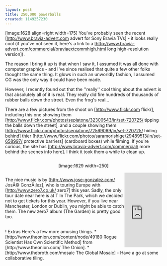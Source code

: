 ```yaml
---
layout: post
title: 250,000 powerballs
created: 1149257230
---
```

[image:1628 align=right width=175] You've probably seen the recent 
[http://www.bravia-advert.com advert for Sony Bravia TVs] - it looks really cool (if you've not seen it, here's a link to a [http://www.bravia-advert.com/commercial/braviaextcommhigh.html long high-resolution version]).

The reason I bring it up is that when I saw it, I assumed it was all done with computer graphics - and I've since realised that quite a few other folks thought the same thing.  It glows in such an unworldly fashion, I assumed CG was the only way it could have been made.

However, I recently found out that the ''really'' cool thing about the advert is that absolutely all of it is real.  They really did fire hundreds of thousands of rubber balls down the street.  Even the frog's real...
<!--break-->

There are a few pictures from the shoot on [http://www.flickr.com flickr], including this one showing them [http://www.flickr.com/photos/sepiatone/32300543/in/set-720725/ tipping the balls down the street], and a couple showing them [http://www.flickr.com/photos/sepiatone/72569069/in/set-720725/ hiding behind] thier [http://www.flickr.com/photos/saramorishige/29489513/in/set-658997/ protective barriers] (cardboard boxes) while filming.  If you're curious, the site has [http://www.bravia-advert.com/commercial/ more behind the scenes info here].  I think it took them a while to clean up.

<div style="text-align: center; padding: 1em 0;">
[image:1629 width=250]
</div>

<div style="float: right;">
<iframe src="http://rcm-uk.amazon.co.uk/e/cm?t=anjacksonnet-21&o=2&p=8&l=as1&asins=B000EGD1JC&fc1=000000&IS2=1&lt1=_blank&lc1=0000ff&bc1=000000&bg1=ffffff&f=ifr" style="width:120px;height:240px;" scrolling="no" marginwidth="0" marginheight="0" frameborder="0"></iframe>
</div>

The nice music is by [http://www.jose-gonzalez.com/ JosÃ© GonzÃ¡lez], who is touring Europe with [http://www.zero7.co.uk/ zero7] this year.  Sadly, the only tour date near here is at T In The Park, which we decided not to get tickets for this year.  However, if you live near Manchester, London or Dublin, you might be able to catch them.  The new zero7 album (The Garden) is pretty good too.

<br/>
! Extras
Here's a few more amusing things.
* [http://www.theonion.com/content/node/49180 Rogue Scientist Has Own Scientific Method] from [http://www.theonion.com/ The Onion].
* [http://www.thebroth.com/mosaic The Global Mosaic] - Have a go at some collaborative tiling.
